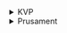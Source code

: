 <details>
<summary>KVP</summary>

| Name | Ini  | Technical data | Safety data |
| :--- | :---: | :---: | :---: |
| ABS | Yes | No  | No |
| | | |
</details>

<details>
<summary>Prusament</summary>

| Name | Ini  | Technical data | Safety data |
| :--- | :---: | :---: | :---: |
| ABS | No | Yes  | Yes |
| PETG | Yes | Yes  | Yes |
| PETG CF | Yes | Yes  | Yes |
| PLA  | Yes | Yes  | Yes |
| PVB  | Yes | No  | No |
| | | |
</details>
